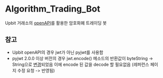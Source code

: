 # Algorithm_Trading_Bot
Upbit 거래소의 [openAPI](https://docs.upbit.com/)를 활용한 암호화폐 트레이딩 봇


## 참고
- Upbit openAPI의 경우 jwt가 아닌 pyjwt를 사용함
- pyjwt 2.0.0 이상 버전의 경우 jwt.encode() 메소드의 반환값이 byteString -> String으로 [변경](https://github.com/vimalloc/flask-jwt-extended/issues/386)되었음 이에 encode 된 값을 decode 할 필요없음 (레퍼런스 페이지 수정 요청 -> 반영됨)
